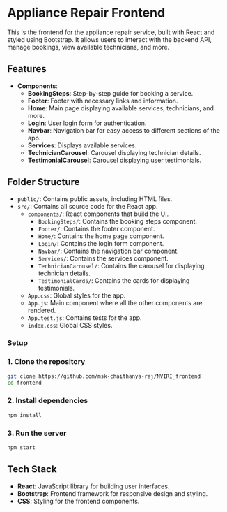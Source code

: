 # Appliance Repair Frontend

This is the frontend for the appliance repair service, built with React and styled using Bootstrap. It allows users to interact with the backend API, manage bookings, view available technicians, and more.

## Features

- **Components**:
  - **BookingSteps**: Step-by-step guide for booking a service.
  - **Footer**: Footer with necessary links and information.
  - **Home**: Main page displaying available services, technicians, and more.
  - **Login**: User login form for authentication.
  - **Navbar**: Navigation bar for easy access to different sections of the app.
  - **Services**: Displays available services.
  - **TechnicianCarousel**: Carousel displaying technician details.
  - **TestimonialCarousel**: Carousel displaying user testimonials.

## Folder Structure

- `public/`: Contains public assets, including HTML files.
- `src/`: Contains all source code for the React app.
  - `components/`: React components that build the UI.
    - `BookingSteps/`: Contains the booking steps component.
    - `Footer/`: Contains the footer component.
    - `Home/`: Contains the home page component.
    - `Login/`: Contains the login form component.
    - `Navbar/`: Contains the navigation bar component.
    - `Services/`: Contains the services component.
    - `TechnicianCarousel/`: Contains the carousel for displaying technician details.
    - `TestimonialCards/`: Contains the cards for displaying testimonials.
  - `App.css`: Global styles for the app.
  - `App.js`: Main component where all the other components are rendered.
  - `App.test.js`: Contains tests for the app.
  - `index.css`: Global CSS styles.
 
### Setup

### 1. Clone the repository
```bash
git clone https://github.com/msk-chaithanya-raj/NVIRI_frontend
cd frontend
```
### 2. Install dependencies
```bash
npm install
```
### 3. Run the server
```bash
npm start
```

## Tech Stack

- **React**: JavaScript library for building user interfaces.
- **Bootstrap**: Frontend framework for responsive design and styling.
- **CSS**: Styling for the frontend components.

